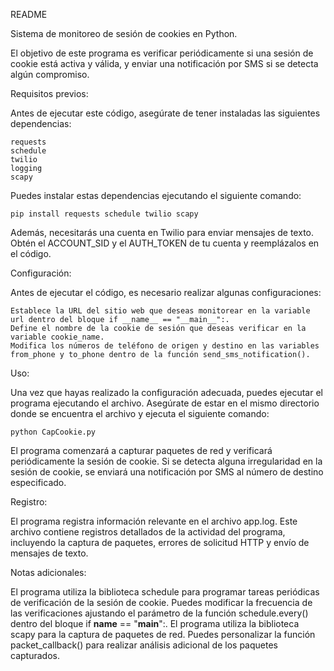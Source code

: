README

Sistema de monitoreo de sesión de cookies en Python. 

El objetivo de este programa es verificar periódicamente si una sesión de cookie está activa y válida, y enviar una notificación por SMS si se detecta algún compromiso.

Requisitos previos:

Antes de ejecutar este código, asegúrate de tener instaladas las siguientes dependencias:

    requests
    schedule
    twilio
    logging
    scapy

Puedes instalar estas dependencias ejecutando el siguiente comando:

```
pip install requests schedule twilio scapy
```

Además, necesitarás una cuenta en Twilio para enviar mensajes de texto. Obtén el ACCOUNT_SID y el AUTH_TOKEN de tu cuenta y reemplázalos en el código.

Configuración:

Antes de ejecutar el código, es necesario realizar algunas configuraciones:

    Establece la URL del sitio web que deseas monitorear en la variable url dentro del bloque if __name__ == "__main__":.
    Define el nombre de la cookie de sesión que deseas verificar en la variable cookie_name.
    Modifica los números de teléfono de origen y destino en las variables from_phone y to_phone dentro de la función send_sms_notification().

Uso:

Una vez que hayas realizado la configuración adecuada, puedes ejecutar el programa ejecutando el archivo. Asegúrate de estar en el mismo directorio donde se encuentra el archivo y ejecuta el siguiente comando:

```
python CapCookie.py
```

El programa comenzará a capturar paquetes de red y verificará periódicamente la sesión de cookie. Si se detecta alguna irregularidad en la sesión de cookie, se enviará una notificación por SMS al número de destino especificado.

Registro:

El programa registra información relevante en el archivo app.log. Este archivo contiene registros detallados de la actividad del programa, incluyendo la captura de paquetes, errores de solicitud HTTP y envío de mensajes de texto.

Notas adicionales:

  El programa utiliza la biblioteca schedule para programar tareas periódicas de verificación de la sesión de cookie. Puedes modificar la frecuencia de las verificaciones ajustando el parámetro de la función schedule.every() dentro del bloque if __name__ == "__main__":.
  El programa utiliza la biblioteca scapy para la captura de paquetes de red. Puedes personalizar la función packet_callback() para realizar análisis adicional de los paquetes capturados.
